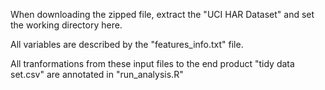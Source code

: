 When downloading the zipped file, extract the "UCI HAR Dataset" and set the working directory here.

All variables are described by the "features_info.txt" file.

All tranformations from these input files to the end product "tidy data set.csv" are annotated in "run_analysis.R"
